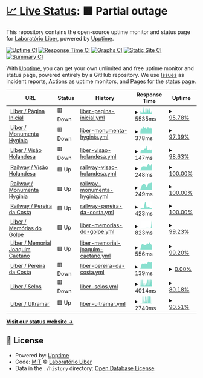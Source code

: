 # [📈 Live Status](https://Liber-UFPE.github.io/upptime): <!--live status--> **🟧 Partial outage**

This repository contains the open-source uptime monitor and status page for [Laboratório Liber](http://www.liber.ufpe.br/), powered by [Upptime](https://github.com/upptime/upptime).

[![Uptime CI](https://github.com/Liber-UFPE/upptime/workflows/Uptime%20CI/badge.svg)](https://github.com/Liber-UFPE/upptime/actions?query=workflow%3A%22Uptime+CI%22)
[![Response Time CI](https://github.com/Liber-UFPE/upptime/workflows/Response%20Time%20CI/badge.svg)](https://github.com/Liber-UFPE/upptime/actions?query=workflow%3A%22Response+Time+CI%22)
[![Graphs CI](https://github.com/Liber-UFPE/upptime/workflows/Graphs%20CI/badge.svg)](https://github.com/Liber-UFPE/upptime/actions?query=workflow%3A%22Graphs+CI%22)
[![Static Site CI](https://github.com/Liber-UFPE/upptime/workflows/Static%20Site%20CI/badge.svg)](https://github.com/Liber-UFPE/upptime/actions?query=workflow%3A%22Static+Site+CI%22)
[![Summary CI](https://github.com/Liber-UFPE/upptime/workflows/Summary%20CI/badge.svg)](https://github.com/Liber-UFPE/upptime/actions?query=workflow%3A%22Summary+CI%22)

With [Upptime](https://upptime.js.org), you can get your own unlimited and free uptime monitor and status page, powered entirely by a GitHub repository. We use [Issues](https://github.com/Liber-UFPE/upptime/issues) as incident reports, [Actions](https://github.com/Liber-UFPE/upptime/actions) as uptime monitors, and [Pages](https://Liber-UFPE.github.io/upptime) for the status page.

<!--start: status pages-->
<!-- This summary is generated by Upptime (https://github.com/upptime/upptime) -->
<!-- Do not edit this manually, your changes will be overwritten -->
<!-- prettier-ignore -->
| URL | Status | History | Response Time | Uptime |
| --- | ------ | ------- | ------------- | ------ |
| <img alt="" src="https://icons.duckduckgo.com/ip3/www.liber.ufpe.br.ico" height="13"> [Liber / Página Inicial](http://www.liber.ufpe.br/) | 🟥 Down | [liber-pagina-inicial.yml](https://github.com/Liber-UFPE/upptime/commits/HEAD/history/liber-pagina-inicial.yml) | <details><summary><img alt="Response time graph" src="./graphs/liber-pagina-inicial/response-time-week.png" height="20"> 5535ms</summary><br><a href="https://Liber-UFPE.github.io/upptime/history/liber-pagina-inicial"><img alt="Response time 4716" src="https://img.shields.io/endpoint?url=https%3A%2F%2Fraw.githubusercontent.com%2FLiber-UFPE%2Fupptime%2FHEAD%2Fapi%2Fliber-pagina-inicial%2Fresponse-time.json"></a><br><a href="https://Liber-UFPE.github.io/upptime/history/liber-pagina-inicial"><img alt="24-hour response time 5899" src="https://img.shields.io/endpoint?url=https%3A%2F%2Fraw.githubusercontent.com%2FLiber-UFPE%2Fupptime%2FHEAD%2Fapi%2Fliber-pagina-inicial%2Fresponse-time-day.json"></a><br><a href="https://Liber-UFPE.github.io/upptime/history/liber-pagina-inicial"><img alt="7-day response time 5535" src="https://img.shields.io/endpoint?url=https%3A%2F%2Fraw.githubusercontent.com%2FLiber-UFPE%2Fupptime%2FHEAD%2Fapi%2Fliber-pagina-inicial%2Fresponse-time-week.json"></a><br><a href="https://Liber-UFPE.github.io/upptime/history/liber-pagina-inicial"><img alt="30-day response time 5019" src="https://img.shields.io/endpoint?url=https%3A%2F%2Fraw.githubusercontent.com%2FLiber-UFPE%2Fupptime%2FHEAD%2Fapi%2Fliber-pagina-inicial%2Fresponse-time-month.json"></a><br><a href="https://Liber-UFPE.github.io/upptime/history/liber-pagina-inicial"><img alt="1-year response time 4716" src="https://img.shields.io/endpoint?url=https%3A%2F%2Fraw.githubusercontent.com%2FLiber-UFPE%2Fupptime%2FHEAD%2Fapi%2Fliber-pagina-inicial%2Fresponse-time-year.json"></a></details> | <details><summary><a href="https://Liber-UFPE.github.io/upptime/history/liber-pagina-inicial">95.78%</a></summary><a href="https://Liber-UFPE.github.io/upptime/history/liber-pagina-inicial"><img alt="All-time uptime 98.01%" src="https://img.shields.io/endpoint?url=https%3A%2F%2Fraw.githubusercontent.com%2FLiber-UFPE%2Fupptime%2FHEAD%2Fapi%2Fliber-pagina-inicial%2Fuptime.json"></a><br><a href="https://Liber-UFPE.github.io/upptime/history/liber-pagina-inicial"><img alt="24-hour uptime 77.38%" src="https://img.shields.io/endpoint?url=https%3A%2F%2Fraw.githubusercontent.com%2FLiber-UFPE%2Fupptime%2FHEAD%2Fapi%2Fliber-pagina-inicial%2Fuptime-day.json"></a><br><a href="https://Liber-UFPE.github.io/upptime/history/liber-pagina-inicial"><img alt="7-day uptime 95.78%" src="https://img.shields.io/endpoint?url=https%3A%2F%2Fraw.githubusercontent.com%2FLiber-UFPE%2Fupptime%2FHEAD%2Fapi%2Fliber-pagina-inicial%2Fuptime-week.json"></a><br><a href="https://Liber-UFPE.github.io/upptime/history/liber-pagina-inicial"><img alt="30-day uptime 98.59%" src="https://img.shields.io/endpoint?url=https%3A%2F%2Fraw.githubusercontent.com%2FLiber-UFPE%2Fupptime%2FHEAD%2Fapi%2Fliber-pagina-inicial%2Fuptime-month.json"></a><br><a href="https://Liber-UFPE.github.io/upptime/history/liber-pagina-inicial"><img alt="1-year uptime 98.01%" src="https://img.shields.io/endpoint?url=https%3A%2F%2Fraw.githubusercontent.com%2FLiber-UFPE%2Fupptime%2FHEAD%2Fapi%2Fliber-pagina-inicial%2Fuptime-year.json"></a></details>
| <img alt="" src="https://icons.duckduckgo.com/ip3/www.liber.ufpe.br.ico" height="13"> [Liber / Monumenta Hyginia](http://www.liber.ufpe.br/hyginia/) | 🟥 Down | [liber-monumenta-hyginia.yml](https://github.com/Liber-UFPE/upptime/commits/HEAD/history/liber-monumenta-hyginia.yml) | <details><summary><img alt="Response time graph" src="./graphs/liber-monumenta-hyginia/response-time-week.png" height="20"> 378ms</summary><br><a href="https://Liber-UFPE.github.io/upptime/history/liber-monumenta-hyginia"><img alt="Response time 309" src="https://img.shields.io/endpoint?url=https%3A%2F%2Fraw.githubusercontent.com%2FLiber-UFPE%2Fupptime%2FHEAD%2Fapi%2Fliber-monumenta-hyginia%2Fresponse-time.json"></a><br><a href="https://Liber-UFPE.github.io/upptime/history/liber-monumenta-hyginia"><img alt="24-hour response time 576" src="https://img.shields.io/endpoint?url=https%3A%2F%2Fraw.githubusercontent.com%2FLiber-UFPE%2Fupptime%2FHEAD%2Fapi%2Fliber-monumenta-hyginia%2Fresponse-time-day.json"></a><br><a href="https://Liber-UFPE.github.io/upptime/history/liber-monumenta-hyginia"><img alt="7-day response time 378" src="https://img.shields.io/endpoint?url=https%3A%2F%2Fraw.githubusercontent.com%2FLiber-UFPE%2Fupptime%2FHEAD%2Fapi%2Fliber-monumenta-hyginia%2Fresponse-time-week.json"></a><br><a href="https://Liber-UFPE.github.io/upptime/history/liber-monumenta-hyginia"><img alt="30-day response time 282" src="https://img.shields.io/endpoint?url=https%3A%2F%2Fraw.githubusercontent.com%2FLiber-UFPE%2Fupptime%2FHEAD%2Fapi%2Fliber-monumenta-hyginia%2Fresponse-time-month.json"></a><br><a href="https://Liber-UFPE.github.io/upptime/history/liber-monumenta-hyginia"><img alt="1-year response time 309" src="https://img.shields.io/endpoint?url=https%3A%2F%2Fraw.githubusercontent.com%2FLiber-UFPE%2Fupptime%2FHEAD%2Fapi%2Fliber-monumenta-hyginia%2Fresponse-time-year.json"></a></details> | <details><summary><a href="https://Liber-UFPE.github.io/upptime/history/liber-monumenta-hyginia">97.39%</a></summary><a href="https://Liber-UFPE.github.io/upptime/history/liber-monumenta-hyginia"><img alt="All-time uptime 98.22%" src="https://img.shields.io/endpoint?url=https%3A%2F%2Fraw.githubusercontent.com%2FLiber-UFPE%2Fupptime%2FHEAD%2Fapi%2Fliber-monumenta-hyginia%2Fuptime.json"></a><br><a href="https://Liber-UFPE.github.io/upptime/history/liber-monumenta-hyginia"><img alt="24-hour uptime 86.04%" src="https://img.shields.io/endpoint?url=https%3A%2F%2Fraw.githubusercontent.com%2FLiber-UFPE%2Fupptime%2FHEAD%2Fapi%2Fliber-monumenta-hyginia%2Fuptime-day.json"></a><br><a href="https://Liber-UFPE.github.io/upptime/history/liber-monumenta-hyginia"><img alt="7-day uptime 97.39%" src="https://img.shields.io/endpoint?url=https%3A%2F%2Fraw.githubusercontent.com%2FLiber-UFPE%2Fupptime%2FHEAD%2Fapi%2Fliber-monumenta-hyginia%2Fuptime-week.json"></a><br><a href="https://Liber-UFPE.github.io/upptime/history/liber-monumenta-hyginia"><img alt="30-day uptime 98.96%" src="https://img.shields.io/endpoint?url=https%3A%2F%2Fraw.githubusercontent.com%2FLiber-UFPE%2Fupptime%2FHEAD%2Fapi%2Fliber-monumenta-hyginia%2Fuptime-month.json"></a><br><a href="https://Liber-UFPE.github.io/upptime/history/liber-monumenta-hyginia"><img alt="1-year uptime 98.22%" src="https://img.shields.io/endpoint?url=https%3A%2F%2Fraw.githubusercontent.com%2FLiber-UFPE%2Fupptime%2FHEAD%2Fapi%2Fliber-monumenta-hyginia%2Fuptime-year.json"></a></details>
| <img alt="" src="https://icons.duckduckgo.com/ip3/www.liber.ufpe.br.ico" height="13"> [Liber / Visão Holandesa](http://www.liber.ufpe.br/visao-holandesa/) | 🟥 Down | [liber-visao-holandesa.yml](https://github.com/Liber-UFPE/upptime/commits/HEAD/history/liber-visao-holandesa.yml) | <details><summary><img alt="Response time graph" src="./graphs/liber-visao-holandesa/response-time-week.png" height="20"> 147ms</summary><br><a href="https://Liber-UFPE.github.io/upptime/history/liber-visao-holandesa"><img alt="Response time 149" src="https://img.shields.io/endpoint?url=https%3A%2F%2Fraw.githubusercontent.com%2FLiber-UFPE%2Fupptime%2FHEAD%2Fapi%2Fliber-visao-holandesa%2Fresponse-time.json"></a><br><a href="https://Liber-UFPE.github.io/upptime/history/liber-visao-holandesa"><img alt="24-hour response time 136" src="https://img.shields.io/endpoint?url=https%3A%2F%2Fraw.githubusercontent.com%2FLiber-UFPE%2Fupptime%2FHEAD%2Fapi%2Fliber-visao-holandesa%2Fresponse-time-day.json"></a><br><a href="https://Liber-UFPE.github.io/upptime/history/liber-visao-holandesa"><img alt="7-day response time 147" src="https://img.shields.io/endpoint?url=https%3A%2F%2Fraw.githubusercontent.com%2FLiber-UFPE%2Fupptime%2FHEAD%2Fapi%2Fliber-visao-holandesa%2Fresponse-time-week.json"></a><br><a href="https://Liber-UFPE.github.io/upptime/history/liber-visao-holandesa"><img alt="30-day response time 146" src="https://img.shields.io/endpoint?url=https%3A%2F%2Fraw.githubusercontent.com%2FLiber-UFPE%2Fupptime%2FHEAD%2Fapi%2Fliber-visao-holandesa%2Fresponse-time-month.json"></a><br><a href="https://Liber-UFPE.github.io/upptime/history/liber-visao-holandesa"><img alt="1-year response time 149" src="https://img.shields.io/endpoint?url=https%3A%2F%2Fraw.githubusercontent.com%2FLiber-UFPE%2Fupptime%2FHEAD%2Fapi%2Fliber-visao-holandesa%2Fresponse-time-year.json"></a></details> | <details><summary><a href="https://Liber-UFPE.github.io/upptime/history/liber-visao-holandesa">98.63%</a></summary><a href="https://Liber-UFPE.github.io/upptime/history/liber-visao-holandesa"><img alt="All-time uptime 98.37%" src="https://img.shields.io/endpoint?url=https%3A%2F%2Fraw.githubusercontent.com%2FLiber-UFPE%2Fupptime%2FHEAD%2Fapi%2Fliber-visao-holandesa%2Fuptime.json"></a><br><a href="https://Liber-UFPE.github.io/upptime/history/liber-visao-holandesa"><img alt="24-hour uptime 90.44%" src="https://img.shields.io/endpoint?url=https%3A%2F%2Fraw.githubusercontent.com%2FLiber-UFPE%2Fupptime%2FHEAD%2Fapi%2Fliber-visao-holandesa%2Fuptime-day.json"></a><br><a href="https://Liber-UFPE.github.io/upptime/history/liber-visao-holandesa"><img alt="7-day uptime 98.63%" src="https://img.shields.io/endpoint?url=https%3A%2F%2Fraw.githubusercontent.com%2FLiber-UFPE%2Fupptime%2FHEAD%2Fapi%2Fliber-visao-holandesa%2Fuptime-week.json"></a><br><a href="https://Liber-UFPE.github.io/upptime/history/liber-visao-holandesa"><img alt="30-day uptime 99.25%" src="https://img.shields.io/endpoint?url=https%3A%2F%2Fraw.githubusercontent.com%2FLiber-UFPE%2Fupptime%2FHEAD%2Fapi%2Fliber-visao-holandesa%2Fuptime-month.json"></a><br><a href="https://Liber-UFPE.github.io/upptime/history/liber-visao-holandesa"><img alt="1-year uptime 98.37%" src="https://img.shields.io/endpoint?url=https%3A%2F%2Fraw.githubusercontent.com%2FLiber-UFPE%2Fupptime%2FHEAD%2Fapi%2Fliber-visao-holandesa%2Fuptime-year.json"></a></details>
| <img alt="" src="https://icons.duckduckgo.com/ip3/visao-holandesa.up.railway.app.ico" height="13"> [Railway / Visão Holandesa](https://visao-holandesa.up.railway.app/health) | 🟩 Up | [railway-visao-holandesa.yml](https://github.com/Liber-UFPE/upptime/commits/HEAD/history/railway-visao-holandesa.yml) | <details><summary><img alt="Response time graph" src="./graphs/railway-visao-holandesa/response-time-week.png" height="20"> 248ms</summary><br><a href="https://Liber-UFPE.github.io/upptime/history/railway-visao-holandesa"><img alt="Response time 598" src="https://img.shields.io/endpoint?url=https%3A%2F%2Fraw.githubusercontent.com%2FLiber-UFPE%2Fupptime%2FHEAD%2Fapi%2Frailway-visao-holandesa%2Fresponse-time.json"></a><br><a href="https://Liber-UFPE.github.io/upptime/history/railway-visao-holandesa"><img alt="24-hour response time 356" src="https://img.shields.io/endpoint?url=https%3A%2F%2Fraw.githubusercontent.com%2FLiber-UFPE%2Fupptime%2FHEAD%2Fapi%2Frailway-visao-holandesa%2Fresponse-time-day.json"></a><br><a href="https://Liber-UFPE.github.io/upptime/history/railway-visao-holandesa"><img alt="7-day response time 248" src="https://img.shields.io/endpoint?url=https%3A%2F%2Fraw.githubusercontent.com%2FLiber-UFPE%2Fupptime%2FHEAD%2Fapi%2Frailway-visao-holandesa%2Fresponse-time-week.json"></a><br><a href="https://Liber-UFPE.github.io/upptime/history/railway-visao-holandesa"><img alt="30-day response time 351" src="https://img.shields.io/endpoint?url=https%3A%2F%2Fraw.githubusercontent.com%2FLiber-UFPE%2Fupptime%2FHEAD%2Fapi%2Frailway-visao-holandesa%2Fresponse-time-month.json"></a><br><a href="https://Liber-UFPE.github.io/upptime/history/railway-visao-holandesa"><img alt="1-year response time 598" src="https://img.shields.io/endpoint?url=https%3A%2F%2Fraw.githubusercontent.com%2FLiber-UFPE%2Fupptime%2FHEAD%2Fapi%2Frailway-visao-holandesa%2Fresponse-time-year.json"></a></details> | <details><summary><a href="https://Liber-UFPE.github.io/upptime/history/railway-visao-holandesa">100.00%</a></summary><a href="https://Liber-UFPE.github.io/upptime/history/railway-visao-holandesa"><img alt="All-time uptime 100.00%" src="https://img.shields.io/endpoint?url=https%3A%2F%2Fraw.githubusercontent.com%2FLiber-UFPE%2Fupptime%2FHEAD%2Fapi%2Frailway-visao-holandesa%2Fuptime.json"></a><br><a href="https://Liber-UFPE.github.io/upptime/history/railway-visao-holandesa"><img alt="24-hour uptime 100.00%" src="https://img.shields.io/endpoint?url=https%3A%2F%2Fraw.githubusercontent.com%2FLiber-UFPE%2Fupptime%2FHEAD%2Fapi%2Frailway-visao-holandesa%2Fuptime-day.json"></a><br><a href="https://Liber-UFPE.github.io/upptime/history/railway-visao-holandesa"><img alt="7-day uptime 100.00%" src="https://img.shields.io/endpoint?url=https%3A%2F%2Fraw.githubusercontent.com%2FLiber-UFPE%2Fupptime%2FHEAD%2Fapi%2Frailway-visao-holandesa%2Fuptime-week.json"></a><br><a href="https://Liber-UFPE.github.io/upptime/history/railway-visao-holandesa"><img alt="30-day uptime 100.00%" src="https://img.shields.io/endpoint?url=https%3A%2F%2Fraw.githubusercontent.com%2FLiber-UFPE%2Fupptime%2FHEAD%2Fapi%2Frailway-visao-holandesa%2Fuptime-month.json"></a><br><a href="https://Liber-UFPE.github.io/upptime/history/railway-visao-holandesa"><img alt="1-year uptime 100.00%" src="https://img.shields.io/endpoint?url=https%3A%2F%2Fraw.githubusercontent.com%2FLiber-UFPE%2Fupptime%2FHEAD%2Fapi%2Frailway-visao-holandesa%2Fuptime-year.json"></a></details>
| <img alt="" src="https://icons.duckduckgo.com/ip3/hyginia.up.railway.app.ico" height="13"> [Railway / Monumenta Hyginia](https://hyginia.up.railway.app/health) | 🟩 Up | [railway-monumenta-hyginia.yml](https://github.com/Liber-UFPE/upptime/commits/HEAD/history/railway-monumenta-hyginia.yml) | <details><summary><img alt="Response time graph" src="./graphs/railway-monumenta-hyginia/response-time-week.png" height="20"> 249ms</summary><br><a href="https://Liber-UFPE.github.io/upptime/history/railway-monumenta-hyginia"><img alt="Response time 276" src="https://img.shields.io/endpoint?url=https%3A%2F%2Fraw.githubusercontent.com%2FLiber-UFPE%2Fupptime%2FHEAD%2Fapi%2Frailway-monumenta-hyginia%2Fresponse-time.json"></a><br><a href="https://Liber-UFPE.github.io/upptime/history/railway-monumenta-hyginia"><img alt="24-hour response time 331" src="https://img.shields.io/endpoint?url=https%3A%2F%2Fraw.githubusercontent.com%2FLiber-UFPE%2Fupptime%2FHEAD%2Fapi%2Frailway-monumenta-hyginia%2Fresponse-time-day.json"></a><br><a href="https://Liber-UFPE.github.io/upptime/history/railway-monumenta-hyginia"><img alt="7-day response time 249" src="https://img.shields.io/endpoint?url=https%3A%2F%2Fraw.githubusercontent.com%2FLiber-UFPE%2Fupptime%2FHEAD%2Fapi%2Frailway-monumenta-hyginia%2Fresponse-time-week.json"></a><br><a href="https://Liber-UFPE.github.io/upptime/history/railway-monumenta-hyginia"><img alt="30-day response time 280" src="https://img.shields.io/endpoint?url=https%3A%2F%2Fraw.githubusercontent.com%2FLiber-UFPE%2Fupptime%2FHEAD%2Fapi%2Frailway-monumenta-hyginia%2Fresponse-time-month.json"></a><br><a href="https://Liber-UFPE.github.io/upptime/history/railway-monumenta-hyginia"><img alt="1-year response time 276" src="https://img.shields.io/endpoint?url=https%3A%2F%2Fraw.githubusercontent.com%2FLiber-UFPE%2Fupptime%2FHEAD%2Fapi%2Frailway-monumenta-hyginia%2Fresponse-time-year.json"></a></details> | <details><summary><a href="https://Liber-UFPE.github.io/upptime/history/railway-monumenta-hyginia">100.00%</a></summary><a href="https://Liber-UFPE.github.io/upptime/history/railway-monumenta-hyginia"><img alt="All-time uptime 100.00%" src="https://img.shields.io/endpoint?url=https%3A%2F%2Fraw.githubusercontent.com%2FLiber-UFPE%2Fupptime%2FHEAD%2Fapi%2Frailway-monumenta-hyginia%2Fuptime.json"></a><br><a href="https://Liber-UFPE.github.io/upptime/history/railway-monumenta-hyginia"><img alt="24-hour uptime 100.00%" src="https://img.shields.io/endpoint?url=https%3A%2F%2Fraw.githubusercontent.com%2FLiber-UFPE%2Fupptime%2FHEAD%2Fapi%2Frailway-monumenta-hyginia%2Fuptime-day.json"></a><br><a href="https://Liber-UFPE.github.io/upptime/history/railway-monumenta-hyginia"><img alt="7-day uptime 100.00%" src="https://img.shields.io/endpoint?url=https%3A%2F%2Fraw.githubusercontent.com%2FLiber-UFPE%2Fupptime%2FHEAD%2Fapi%2Frailway-monumenta-hyginia%2Fuptime-week.json"></a><br><a href="https://Liber-UFPE.github.io/upptime/history/railway-monumenta-hyginia"><img alt="30-day uptime 100.00%" src="https://img.shields.io/endpoint?url=https%3A%2F%2Fraw.githubusercontent.com%2FLiber-UFPE%2Fupptime%2FHEAD%2Fapi%2Frailway-monumenta-hyginia%2Fuptime-month.json"></a><br><a href="https://Liber-UFPE.github.io/upptime/history/railway-monumenta-hyginia"><img alt="1-year uptime 100.00%" src="https://img.shields.io/endpoint?url=https%3A%2F%2Fraw.githubusercontent.com%2FLiber-UFPE%2Fupptime%2FHEAD%2Fapi%2Frailway-monumenta-hyginia%2Fuptime-year.json"></a></details>
| <img alt="" src="https://icons.duckduckgo.com/ip3/pereira-da-costa.up.railway.app.ico" height="13"> [Railway / Pereira da Costa](https://pereira-da-costa.up.railway.app/health) | 🟩 Up | [railway-pereira-da-costa.yml](https://github.com/Liber-UFPE/upptime/commits/HEAD/history/railway-pereira-da-costa.yml) | <details><summary><img alt="Response time graph" src="./graphs/railway-pereira-da-costa/response-time-week.png" height="20"> 423ms</summary><br><a href="https://Liber-UFPE.github.io/upptime/history/railway-pereira-da-costa"><img alt="Response time 279" src="https://img.shields.io/endpoint?url=https%3A%2F%2Fraw.githubusercontent.com%2FLiber-UFPE%2Fupptime%2FHEAD%2Fapi%2Frailway-pereira-da-costa%2Fresponse-time.json"></a><br><a href="https://Liber-UFPE.github.io/upptime/history/railway-pereira-da-costa"><img alt="24-hour response time 210" src="https://img.shields.io/endpoint?url=https%3A%2F%2Fraw.githubusercontent.com%2FLiber-UFPE%2Fupptime%2FHEAD%2Fapi%2Frailway-pereira-da-costa%2Fresponse-time-day.json"></a><br><a href="https://Liber-UFPE.github.io/upptime/history/railway-pereira-da-costa"><img alt="7-day response time 423" src="https://img.shields.io/endpoint?url=https%3A%2F%2Fraw.githubusercontent.com%2FLiber-UFPE%2Fupptime%2FHEAD%2Fapi%2Frailway-pereira-da-costa%2Fresponse-time-week.json"></a><br><a href="https://Liber-UFPE.github.io/upptime/history/railway-pereira-da-costa"><img alt="30-day response time 294" src="https://img.shields.io/endpoint?url=https%3A%2F%2Fraw.githubusercontent.com%2FLiber-UFPE%2Fupptime%2FHEAD%2Fapi%2Frailway-pereira-da-costa%2Fresponse-time-month.json"></a><br><a href="https://Liber-UFPE.github.io/upptime/history/railway-pereira-da-costa"><img alt="1-year response time 279" src="https://img.shields.io/endpoint?url=https%3A%2F%2Fraw.githubusercontent.com%2FLiber-UFPE%2Fupptime%2FHEAD%2Fapi%2Frailway-pereira-da-costa%2Fresponse-time-year.json"></a></details> | <details><summary><a href="https://Liber-UFPE.github.io/upptime/history/railway-pereira-da-costa">100.00%</a></summary><a href="https://Liber-UFPE.github.io/upptime/history/railway-pereira-da-costa"><img alt="All-time uptime 100.00%" src="https://img.shields.io/endpoint?url=https%3A%2F%2Fraw.githubusercontent.com%2FLiber-UFPE%2Fupptime%2FHEAD%2Fapi%2Frailway-pereira-da-costa%2Fuptime.json"></a><br><a href="https://Liber-UFPE.github.io/upptime/history/railway-pereira-da-costa"><img alt="24-hour uptime 100.00%" src="https://img.shields.io/endpoint?url=https%3A%2F%2Fraw.githubusercontent.com%2FLiber-UFPE%2Fupptime%2FHEAD%2Fapi%2Frailway-pereira-da-costa%2Fuptime-day.json"></a><br><a href="https://Liber-UFPE.github.io/upptime/history/railway-pereira-da-costa"><img alt="7-day uptime 100.00%" src="https://img.shields.io/endpoint?url=https%3A%2F%2Fraw.githubusercontent.com%2FLiber-UFPE%2Fupptime%2FHEAD%2Fapi%2Frailway-pereira-da-costa%2Fuptime-week.json"></a><br><a href="https://Liber-UFPE.github.io/upptime/history/railway-pereira-da-costa"><img alt="30-day uptime 100.00%" src="https://img.shields.io/endpoint?url=https%3A%2F%2Fraw.githubusercontent.com%2FLiber-UFPE%2Fupptime%2FHEAD%2Fapi%2Frailway-pereira-da-costa%2Fuptime-month.json"></a><br><a href="https://Liber-UFPE.github.io/upptime/history/railway-pereira-da-costa"><img alt="1-year uptime 100.00%" src="https://img.shields.io/endpoint?url=https%3A%2F%2Fraw.githubusercontent.com%2FLiber-UFPE%2Fupptime%2FHEAD%2Fapi%2Frailway-pereira-da-costa%2Fuptime-year.json"></a></details>
| <img alt="" src="https://icons.duckduckgo.com/ip3/www.liber.ufpe.br.ico" height="13"> [Liber / Memórias do Golpe](http://www.liber.ufpe.br/tg/modules/busca/listar_projeto.php?cod=1) | 🟩 Up | [liber-memorias-do-golpe.yml](https://github.com/Liber-UFPE/upptime/commits/HEAD/history/liber-memorias-do-golpe.yml) | <details><summary><img alt="Response time graph" src="./graphs/liber-memorias-do-golpe/response-time-week.png" height="20"> 823ms</summary><br><a href="https://Liber-UFPE.github.io/upptime/history/liber-memorias-do-golpe"><img alt="Response time 392" src="https://img.shields.io/endpoint?url=https%3A%2F%2Fraw.githubusercontent.com%2FLiber-UFPE%2Fupptime%2FHEAD%2Fapi%2Fliber-memorias-do-golpe%2Fresponse-time.json"></a><br><a href="https://Liber-UFPE.github.io/upptime/history/liber-memorias-do-golpe"><img alt="24-hour response time 2167" src="https://img.shields.io/endpoint?url=https%3A%2F%2Fraw.githubusercontent.com%2FLiber-UFPE%2Fupptime%2FHEAD%2Fapi%2Fliber-memorias-do-golpe%2Fresponse-time-day.json"></a><br><a href="https://Liber-UFPE.github.io/upptime/history/liber-memorias-do-golpe"><img alt="7-day response time 823" src="https://img.shields.io/endpoint?url=https%3A%2F%2Fraw.githubusercontent.com%2FLiber-UFPE%2Fupptime%2FHEAD%2Fapi%2Fliber-memorias-do-golpe%2Fresponse-time-week.json"></a><br><a href="https://Liber-UFPE.github.io/upptime/history/liber-memorias-do-golpe"><img alt="30-day response time 490" src="https://img.shields.io/endpoint?url=https%3A%2F%2Fraw.githubusercontent.com%2FLiber-UFPE%2Fupptime%2FHEAD%2Fapi%2Fliber-memorias-do-golpe%2Fresponse-time-month.json"></a><br><a href="https://Liber-UFPE.github.io/upptime/history/liber-memorias-do-golpe"><img alt="1-year response time 392" src="https://img.shields.io/endpoint?url=https%3A%2F%2Fraw.githubusercontent.com%2FLiber-UFPE%2Fupptime%2FHEAD%2Fapi%2Fliber-memorias-do-golpe%2Fresponse-time-year.json"></a></details> | <details><summary><a href="https://Liber-UFPE.github.io/upptime/history/liber-memorias-do-golpe">99.23%</a></summary><a href="https://Liber-UFPE.github.io/upptime/history/liber-memorias-do-golpe"><img alt="All-time uptime 98.45%" src="https://img.shields.io/endpoint?url=https%3A%2F%2Fraw.githubusercontent.com%2FLiber-UFPE%2Fupptime%2FHEAD%2Fapi%2Fliber-memorias-do-golpe%2Fuptime.json"></a><br><a href="https://Liber-UFPE.github.io/upptime/history/liber-memorias-do-golpe"><img alt="24-hour uptime 94.64%" src="https://img.shields.io/endpoint?url=https%3A%2F%2Fraw.githubusercontent.com%2FLiber-UFPE%2Fupptime%2FHEAD%2Fapi%2Fliber-memorias-do-golpe%2Fuptime-day.json"></a><br><a href="https://Liber-UFPE.github.io/upptime/history/liber-memorias-do-golpe"><img alt="7-day uptime 99.23%" src="https://img.shields.io/endpoint?url=https%3A%2F%2Fraw.githubusercontent.com%2FLiber-UFPE%2Fupptime%2FHEAD%2Fapi%2Fliber-memorias-do-golpe%2Fuptime-week.json"></a><br><a href="https://Liber-UFPE.github.io/upptime/history/liber-memorias-do-golpe"><img alt="30-day uptime 99.39%" src="https://img.shields.io/endpoint?url=https%3A%2F%2Fraw.githubusercontent.com%2FLiber-UFPE%2Fupptime%2FHEAD%2Fapi%2Fliber-memorias-do-golpe%2Fuptime-month.json"></a><br><a href="https://Liber-UFPE.github.io/upptime/history/liber-memorias-do-golpe"><img alt="1-year uptime 98.45%" src="https://img.shields.io/endpoint?url=https%3A%2F%2Fraw.githubusercontent.com%2FLiber-UFPE%2Fupptime%2FHEAD%2Fapi%2Fliber-memorias-do-golpe%2Fuptime-year.json"></a></details>
| <img alt="" src="https://icons.duckduckgo.com/ip3/www.liber.ufpe.br.ico" height="13"> [Liber / Memorial Joaquim Caetano](http://www.liber.ufpe.br/jcaetano/modules/busca/listar_projeto.php?cod=2) | 🟩 Up | [liber-memorial-joaquim-caetano.yml](https://github.com/Liber-UFPE/upptime/commits/HEAD/history/liber-memorial-joaquim-caetano.yml) | <details><summary><img alt="Response time graph" src="./graphs/liber-memorial-joaquim-caetano/response-time-week.png" height="20"> 556ms</summary><br><a href="https://Liber-UFPE.github.io/upptime/history/liber-memorial-joaquim-caetano"><img alt="Response time 692" src="https://img.shields.io/endpoint?url=https%3A%2F%2Fraw.githubusercontent.com%2FLiber-UFPE%2Fupptime%2FHEAD%2Fapi%2Fliber-memorial-joaquim-caetano%2Fresponse-time.json"></a><br><a href="https://Liber-UFPE.github.io/upptime/history/liber-memorial-joaquim-caetano"><img alt="24-hour response time 497" src="https://img.shields.io/endpoint?url=https%3A%2F%2Fraw.githubusercontent.com%2FLiber-UFPE%2Fupptime%2FHEAD%2Fapi%2Fliber-memorial-joaquim-caetano%2Fresponse-time-day.json"></a><br><a href="https://Liber-UFPE.github.io/upptime/history/liber-memorial-joaquim-caetano"><img alt="7-day response time 556" src="https://img.shields.io/endpoint?url=https%3A%2F%2Fraw.githubusercontent.com%2FLiber-UFPE%2Fupptime%2FHEAD%2Fapi%2Fliber-memorial-joaquim-caetano%2Fresponse-time-week.json"></a><br><a href="https://Liber-UFPE.github.io/upptime/history/liber-memorial-joaquim-caetano"><img alt="30-day response time 785" src="https://img.shields.io/endpoint?url=https%3A%2F%2Fraw.githubusercontent.com%2FLiber-UFPE%2Fupptime%2FHEAD%2Fapi%2Fliber-memorial-joaquim-caetano%2Fresponse-time-month.json"></a><br><a href="https://Liber-UFPE.github.io/upptime/history/liber-memorial-joaquim-caetano"><img alt="1-year response time 692" src="https://img.shields.io/endpoint?url=https%3A%2F%2Fraw.githubusercontent.com%2FLiber-UFPE%2Fupptime%2FHEAD%2Fapi%2Fliber-memorial-joaquim-caetano%2Fresponse-time-year.json"></a></details> | <details><summary><a href="https://Liber-UFPE.github.io/upptime/history/liber-memorial-joaquim-caetano">99.20%</a></summary><a href="https://Liber-UFPE.github.io/upptime/history/liber-memorial-joaquim-caetano"><img alt="All-time uptime 98.47%" src="https://img.shields.io/endpoint?url=https%3A%2F%2Fraw.githubusercontent.com%2FLiber-UFPE%2Fupptime%2FHEAD%2Fapi%2Fliber-memorial-joaquim-caetano%2Fuptime.json"></a><br><a href="https://Liber-UFPE.github.io/upptime/history/liber-memorial-joaquim-caetano"><img alt="24-hour uptime 95.46%" src="https://img.shields.io/endpoint?url=https%3A%2F%2Fraw.githubusercontent.com%2FLiber-UFPE%2Fupptime%2FHEAD%2Fapi%2Fliber-memorial-joaquim-caetano%2Fuptime-day.json"></a><br><a href="https://Liber-UFPE.github.io/upptime/history/liber-memorial-joaquim-caetano"><img alt="7-day uptime 99.20%" src="https://img.shields.io/endpoint?url=https%3A%2F%2Fraw.githubusercontent.com%2FLiber-UFPE%2Fupptime%2FHEAD%2Fapi%2Fliber-memorial-joaquim-caetano%2Fuptime-week.json"></a><br><a href="https://Liber-UFPE.github.io/upptime/history/liber-memorial-joaquim-caetano"><img alt="30-day uptime 99.39%" src="https://img.shields.io/endpoint?url=https%3A%2F%2Fraw.githubusercontent.com%2FLiber-UFPE%2Fupptime%2FHEAD%2Fapi%2Fliber-memorial-joaquim-caetano%2Fuptime-month.json"></a><br><a href="https://Liber-UFPE.github.io/upptime/history/liber-memorial-joaquim-caetano"><img alt="1-year uptime 98.47%" src="https://img.shields.io/endpoint?url=https%3A%2F%2Fraw.githubusercontent.com%2FLiber-UFPE%2Fupptime%2FHEAD%2Fapi%2Fliber-memorial-joaquim-caetano%2Fuptime-year.json"></a></details>
| <img alt="" src="https://icons.duckduckgo.com/ip3/www.liber.ufpe.br.ico" height="13"> [Liber / Pereira da Costa](http://www.liber.ufpe.br/pc2/processYear.jsp?query=1493) | 🟥 Down | [liber-pereira-da-costa.yml](https://github.com/Liber-UFPE/upptime/commits/HEAD/history/liber-pereira-da-costa.yml) | <details><summary><img alt="Response time graph" src="./graphs/liber-pereira-da-costa/response-time-week.png" height="20"> 139ms</summary><br><a href="https://Liber-UFPE.github.io/upptime/history/liber-pereira-da-costa"><img alt="Response time 143" src="https://img.shields.io/endpoint?url=https%3A%2F%2Fraw.githubusercontent.com%2FLiber-UFPE%2Fupptime%2FHEAD%2Fapi%2Fliber-pereira-da-costa%2Fresponse-time.json"></a><br><a href="https://Liber-UFPE.github.io/upptime/history/liber-pereira-da-costa"><img alt="24-hour response time 161" src="https://img.shields.io/endpoint?url=https%3A%2F%2Fraw.githubusercontent.com%2FLiber-UFPE%2Fupptime%2FHEAD%2Fapi%2Fliber-pereira-da-costa%2Fresponse-time-day.json"></a><br><a href="https://Liber-UFPE.github.io/upptime/history/liber-pereira-da-costa"><img alt="7-day response time 139" src="https://img.shields.io/endpoint?url=https%3A%2F%2Fraw.githubusercontent.com%2FLiber-UFPE%2Fupptime%2FHEAD%2Fapi%2Fliber-pereira-da-costa%2Fresponse-time-week.json"></a><br><a href="https://Liber-UFPE.github.io/upptime/history/liber-pereira-da-costa"><img alt="30-day response time 143" src="https://img.shields.io/endpoint?url=https%3A%2F%2Fraw.githubusercontent.com%2FLiber-UFPE%2Fupptime%2FHEAD%2Fapi%2Fliber-pereira-da-costa%2Fresponse-time-month.json"></a><br><a href="https://Liber-UFPE.github.io/upptime/history/liber-pereira-da-costa"><img alt="1-year response time 143" src="https://img.shields.io/endpoint?url=https%3A%2F%2Fraw.githubusercontent.com%2FLiber-UFPE%2Fupptime%2FHEAD%2Fapi%2Fliber-pereira-da-costa%2Fresponse-time-year.json"></a></details> | <details><summary><a href="https://Liber-UFPE.github.io/upptime/history/liber-pereira-da-costa">0.00%</a></summary><a href="https://Liber-UFPE.github.io/upptime/history/liber-pereira-da-costa"><img alt="All-time uptime 0.00%" src="https://img.shields.io/endpoint?url=https%3A%2F%2Fraw.githubusercontent.com%2FLiber-UFPE%2Fupptime%2FHEAD%2Fapi%2Fliber-pereira-da-costa%2Fuptime.json"></a><br><a href="https://Liber-UFPE.github.io/upptime/history/liber-pereira-da-costa"><img alt="24-hour uptime 0.00%" src="https://img.shields.io/endpoint?url=https%3A%2F%2Fraw.githubusercontent.com%2FLiber-UFPE%2Fupptime%2FHEAD%2Fapi%2Fliber-pereira-da-costa%2Fuptime-day.json"></a><br><a href="https://Liber-UFPE.github.io/upptime/history/liber-pereira-da-costa"><img alt="7-day uptime 0.00%" src="https://img.shields.io/endpoint?url=https%3A%2F%2Fraw.githubusercontent.com%2FLiber-UFPE%2Fupptime%2FHEAD%2Fapi%2Fliber-pereira-da-costa%2Fuptime-week.json"></a><br><a href="https://Liber-UFPE.github.io/upptime/history/liber-pereira-da-costa"><img alt="30-day uptime 1.38%" src="https://img.shields.io/endpoint?url=https%3A%2F%2Fraw.githubusercontent.com%2FLiber-UFPE%2Fupptime%2FHEAD%2Fapi%2Fliber-pereira-da-costa%2Fuptime-month.json"></a><br><a href="https://Liber-UFPE.github.io/upptime/history/liber-pereira-da-costa"><img alt="1-year uptime 0.00%" src="https://img.shields.io/endpoint?url=https%3A%2F%2Fraw.githubusercontent.com%2FLiber-UFPE%2Fupptime%2FHEAD%2Fapi%2Fliber-pereira-da-costa%2Fuptime-year.json"></a></details>
| <img alt="" src="https://icons.duckduckgo.com/ip3/www.liber.ufpe.br.ico" height="13"> [Liber / Selos](http://www.liber.ufpe.br/selos/modules/home/listar_projeto.php?cod=1) | 🟥 Down | [liber-selos.yml](https://github.com/Liber-UFPE/upptime/commits/HEAD/history/liber-selos.yml) | <details><summary><img alt="Response time graph" src="./graphs/liber-selos/response-time-week.png" height="20"> 4014ms</summary><br><a href="https://Liber-UFPE.github.io/upptime/history/liber-selos"><img alt="Response time 2316" src="https://img.shields.io/endpoint?url=https%3A%2F%2Fraw.githubusercontent.com%2FLiber-UFPE%2Fupptime%2FHEAD%2Fapi%2Fliber-selos%2Fresponse-time.json"></a><br><a href="https://Liber-UFPE.github.io/upptime/history/liber-selos"><img alt="24-hour response time 5557" src="https://img.shields.io/endpoint?url=https%3A%2F%2Fraw.githubusercontent.com%2FLiber-UFPE%2Fupptime%2FHEAD%2Fapi%2Fliber-selos%2Fresponse-time-day.json"></a><br><a href="https://Liber-UFPE.github.io/upptime/history/liber-selos"><img alt="7-day response time 4014" src="https://img.shields.io/endpoint?url=https%3A%2F%2Fraw.githubusercontent.com%2FLiber-UFPE%2Fupptime%2FHEAD%2Fapi%2Fliber-selos%2Fresponse-time-week.json"></a><br><a href="https://Liber-UFPE.github.io/upptime/history/liber-selos"><img alt="30-day response time 2812" src="https://img.shields.io/endpoint?url=https%3A%2F%2Fraw.githubusercontent.com%2FLiber-UFPE%2Fupptime%2FHEAD%2Fapi%2Fliber-selos%2Fresponse-time-month.json"></a><br><a href="https://Liber-UFPE.github.io/upptime/history/liber-selos"><img alt="1-year response time 2316" src="https://img.shields.io/endpoint?url=https%3A%2F%2Fraw.githubusercontent.com%2FLiber-UFPE%2Fupptime%2FHEAD%2Fapi%2Fliber-selos%2Fresponse-time-year.json"></a></details> | <details><summary><a href="https://Liber-UFPE.github.io/upptime/history/liber-selos">80.18%</a></summary><a href="https://Liber-UFPE.github.io/upptime/history/liber-selos"><img alt="All-time uptime 96.10%" src="https://img.shields.io/endpoint?url=https%3A%2F%2Fraw.githubusercontent.com%2FLiber-UFPE%2Fupptime%2FHEAD%2Fapi%2Fliber-selos%2Fuptime.json"></a><br><a href="https://Liber-UFPE.github.io/upptime/history/liber-selos"><img alt="24-hour uptime 22.07%" src="https://img.shields.io/endpoint?url=https%3A%2F%2Fraw.githubusercontent.com%2FLiber-UFPE%2Fupptime%2FHEAD%2Fapi%2Fliber-selos%2Fuptime-day.json"></a><br><a href="https://Liber-UFPE.github.io/upptime/history/liber-selos"><img alt="7-day uptime 80.18%" src="https://img.shields.io/endpoint?url=https%3A%2F%2Fraw.githubusercontent.com%2FLiber-UFPE%2Fupptime%2FHEAD%2Fapi%2Fliber-selos%2Fuptime-week.json"></a><br><a href="https://Liber-UFPE.github.io/upptime/history/liber-selos"><img alt="30-day uptime 94.90%" src="https://img.shields.io/endpoint?url=https%3A%2F%2Fraw.githubusercontent.com%2FLiber-UFPE%2Fupptime%2FHEAD%2Fapi%2Fliber-selos%2Fuptime-month.json"></a><br><a href="https://Liber-UFPE.github.io/upptime/history/liber-selos"><img alt="1-year uptime 96.10%" src="https://img.shields.io/endpoint?url=https%3A%2F%2Fraw.githubusercontent.com%2FLiber-UFPE%2Fupptime%2FHEAD%2Fapi%2Fliber-selos%2Fuptime-year.json"></a></details>
| <img alt="" src="https://icons.duckduckgo.com/ip3/www.liber.ufpe.br.ico" height="13"> [Liber / Ultramar](http://www.liber.ufpe.br/novoclio/?a=3) | 🟩 Up | [liber-ultramar.yml](https://github.com/Liber-UFPE/upptime/commits/HEAD/history/liber-ultramar.yml) | <details><summary><img alt="Response time graph" src="./graphs/liber-ultramar/response-time-week.png" height="20"> 2740ms</summary><br><a href="https://Liber-UFPE.github.io/upptime/history/liber-ultramar"><img alt="Response time 1304" src="https://img.shields.io/endpoint?url=https%3A%2F%2Fraw.githubusercontent.com%2FLiber-UFPE%2Fupptime%2FHEAD%2Fapi%2Fliber-ultramar%2Fresponse-time.json"></a><br><a href="https://Liber-UFPE.github.io/upptime/history/liber-ultramar"><img alt="24-hour response time 3188" src="https://img.shields.io/endpoint?url=https%3A%2F%2Fraw.githubusercontent.com%2FLiber-UFPE%2Fupptime%2FHEAD%2Fapi%2Fliber-ultramar%2Fresponse-time-day.json"></a><br><a href="https://Liber-UFPE.github.io/upptime/history/liber-ultramar"><img alt="7-day response time 2740" src="https://img.shields.io/endpoint?url=https%3A%2F%2Fraw.githubusercontent.com%2FLiber-UFPE%2Fupptime%2FHEAD%2Fapi%2Fliber-ultramar%2Fresponse-time-week.json"></a><br><a href="https://Liber-UFPE.github.io/upptime/history/liber-ultramar"><img alt="30-day response time 1906" src="https://img.shields.io/endpoint?url=https%3A%2F%2Fraw.githubusercontent.com%2FLiber-UFPE%2Fupptime%2FHEAD%2Fapi%2Fliber-ultramar%2Fresponse-time-month.json"></a><br><a href="https://Liber-UFPE.github.io/upptime/history/liber-ultramar"><img alt="1-year response time 1304" src="https://img.shields.io/endpoint?url=https%3A%2F%2Fraw.githubusercontent.com%2FLiber-UFPE%2Fupptime%2FHEAD%2Fapi%2Fliber-ultramar%2Fresponse-time-year.json"></a></details> | <details><summary><a href="https://Liber-UFPE.github.io/upptime/history/liber-ultramar">90.51%</a></summary><a href="https://Liber-UFPE.github.io/upptime/history/liber-ultramar"><img alt="All-time uptime 97.43%" src="https://img.shields.io/endpoint?url=https%3A%2F%2Fraw.githubusercontent.com%2FLiber-UFPE%2Fupptime%2FHEAD%2Fapi%2Fliber-ultramar%2Fuptime.json"></a><br><a href="https://Liber-UFPE.github.io/upptime/history/liber-ultramar"><img alt="24-hour uptime 53.83%" src="https://img.shields.io/endpoint?url=https%3A%2F%2Fraw.githubusercontent.com%2FLiber-UFPE%2Fupptime%2FHEAD%2Fapi%2Fliber-ultramar%2Fuptime-day.json"></a><br><a href="https://Liber-UFPE.github.io/upptime/history/liber-ultramar"><img alt="7-day uptime 90.51%" src="https://img.shields.io/endpoint?url=https%3A%2F%2Fraw.githubusercontent.com%2FLiber-UFPE%2Fupptime%2FHEAD%2Fapi%2Fliber-ultramar%2Fuptime-week.json"></a><br><a href="https://Liber-UFPE.github.io/upptime/history/liber-ultramar"><img alt="30-day uptime 97.36%" src="https://img.shields.io/endpoint?url=https%3A%2F%2Fraw.githubusercontent.com%2FLiber-UFPE%2Fupptime%2FHEAD%2Fapi%2Fliber-ultramar%2Fuptime-month.json"></a><br><a href="https://Liber-UFPE.github.io/upptime/history/liber-ultramar"><img alt="1-year uptime 97.43%" src="https://img.shields.io/endpoint?url=https%3A%2F%2Fraw.githubusercontent.com%2FLiber-UFPE%2Fupptime%2FHEAD%2Fapi%2Fliber-ultramar%2Fuptime-year.json"></a></details>

<!--end: status pages-->

[**Visit our status website →**](https://Liber-UFPE.github.io/upptime)

## 📄 License

- Powered by: [Upptime](https://github.com/upptime/upptime)
- Code: [MIT](./LICENSE) © [Laboratório Liber](http://www.liber.ufpe.br/)
- Data in the `./history` directory: [Open Database License](https://opendatacommons.org/licenses/odbl/1-0/)
